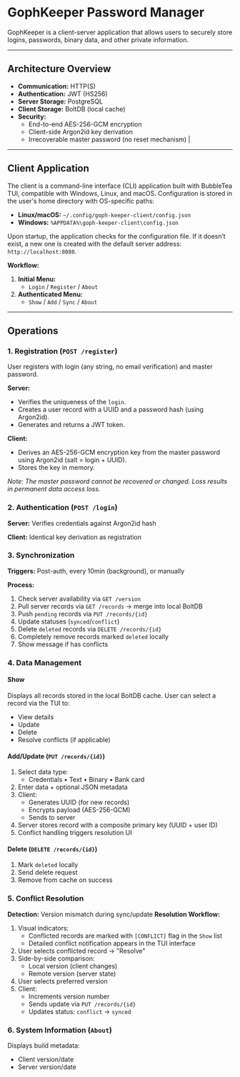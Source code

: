 # GophKeeper Password Manager

GophKeeper is a client-server application that allows users to securely store logins, passwords, binary data, and other private information.

---

## Architecture Overview

- **Communication:** HTTP(S)
- **Authentication:** JWT (HS256)
- **Server Storage:** PostgreSQL
- **Client Storage:** BoltDB (local cache)
- **Security:**
  - End-to-end AES-256-GCM encryption
  - Client-side Argon2id key derivation
  - Irrecoverable master password (no reset mechanism)                          |

---

## Client Application

The client is a command-line interface (CLI) application built with BubbleTea TUI, compatible with Windows, Linux, and macOS. Configuration is stored in the user's home directory with OS-specific paths:

- **Linux/macOS:** `~/.config/goph-keeper-client/config.json`
- **Windows:** `%APPDATA%\goph-keeper-client\config.json`

Upon startup, the application checks for the configuration file. If it doesn’t exist, a new one is created with the default server address: `http://localhost:8080`.

**Workflow:**

1. **Initial Menu:**
   - `Login` / `Register` / `About`
2. **Authenticated Menu:**
   - `Show` / `Add` / `Sync` / `About`

---

## Operations

### 1. Registration (`POST /register`)

User registers with login (any string, no email verification) and master password.

**Server:**

  - Verifies the uniqueness of the `login`.
  - Creates a user record with a UUID and a password hash (using Argon2id).
  - Generates and returns a JWT token.

**Client:**

  - Derives an AES-256-GCM encryption key from the master password using Argon2id (salt = login + UUID).
  - Stores the key in memory.

*Note: The master password cannot be recovered or changed. Loss results in permanent data access loss.*

### 2. Authentication (`POST /login`)

**Server:** Verifies credentials against Argon2id hash

**Client:** Identical key derivation as registration

### 3. Synchronization

**Triggers:** Post-auth, every 10min (background), or manually

**Process:**

1. Check server availability via `GET /version`
  2. Pull server records via `GET /records` → merge into local BoltDB
  3. Push `pending` records via `PUT /records/{id}`
  4. Update statuses (`synced`/`conflict`)
  5. Delete `deleted` records via `DELETE /records/{id}`
  6. Completely remove records marked `deleted` locally
  7. Show message if has conflicts

### 4. Data Management

#### Show

Displays all records stored in the local BoltDB cache. User can select a record via the TUI to:
- View details
- Update
- Delete
- Resolve conflicts (if applicable)

#### Add/Update (`PUT /records/{id}`)
1. Select data type:
   - Credentials • Text • Binary • Bank card
2. Enter data + optional JSON metadata
3. Client:
   - Generates UUID (for new records)
   - Encrypts payload (AES-256-GCM)
   - Sends to server
4. Server stores record with a composite primary key (UUID + user ID)
5. Conflict handling triggers resolution UI

#### Delete (`DELETE /records/{id}`)

1. Mark `deleted` locally
2. Send delete request
3. Remove from cache on success

### 5. Conflict Resolution
**Detection:** Version mismatch during sync/update
**Resolution Workflow:**
1. Visual indicators:
   - Conflicted records are marked with `[CONFLICT]` flag in the `Show` list
   - Detailed conflict notification appears in the TUI interface
2. User selects conflicted record → "Resolve"
3. Side-by-side comparison:
   - Local version (client changes)
   - Remote version (server state)
4. User selects preferred version
5. Client:
   - Increments version number
   - Sends update via `PUT /records/{id}`
   - Updates status: `conflict` → `synced`

### 6. System Information (`About`)
Displays build metadata:
- Client version/date
- Server version/date
